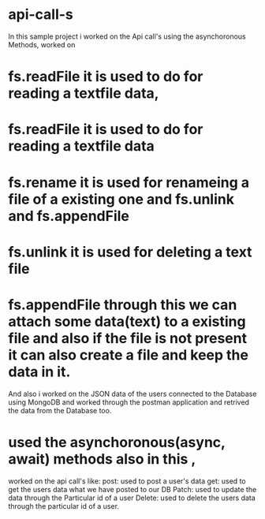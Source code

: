 # api-call-s

In this sample project i worked on the Api call's using the asynchoronous Methods, worked on
 # fs.readFile it is used to do for reading a textfile data,
# fs.readFile it is used to do for reading a textfile data
# fs.rename it is used for renameing a file of a existing one and fs.unlink and fs.appendFile
# fs.unlink it is used for deleting a text file
# fs.appendFile through this we can attach some data(text) to a existing file and also if the file is not present it can also create a file and keep the data in it.


And also i worked on the JSON data of the users connected to the Database using MongoDB and worked through the postman application and retrived the data from the Database too.
# used the asynchoronous(async, await) methods also in this ,
worked on the api call's like:
post: used to post a user's data
get: used to get the users data what we have posted to our DB
Patch: used to update the data through the Particular id of a user
Delete: used to delete the users data through the particular id of a user.
